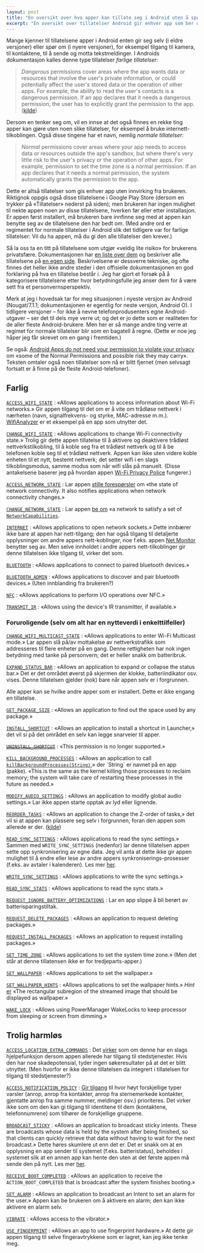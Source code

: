 ```yaml
---
layout: post
title: "En oversikt over hva apper kan tillate seg i Android uten å spørre om lov"
excerpt: "En oversikt over tillatelser Android gir enhver app som ber om dem – uten at brukeren kan gjøre noe med det."
---
```

Mange kjenner til tillatelsene apper i Android enten gir seg selv (i eldre versjoner) eller spør om (i nyere versjoner), for eksempel tilgang til kamera, til kontaktene, til å sende og motta tekstmeldinger. I Androids dokumentasjon kalles denne type tillatelser *farlige tillatelser:*

> *Dangerous* permissions cover areas where the app wants data or resources that involve the user's private information, or could potentially affect the user's stored data or the operation of other apps. For example, the ability to read the user's contacts is a dangerous permission. If an app declares that it needs a dangerous permission, the user has to explicitly grant the permission to the app. ([kilde](https://developer.android.com/guide/topics/permissions/requesting.html#normal-dangerous))

Dersom en tenker seg om, vil en innse at det også finnes en rekke ting apper kan gjøre uten noen slike tillatelser, for eksempel å bruke internett-tilkoblingen. Også disse tingene har et navn, nemlig *normale tillatelser:*

> *Normal* permissions cover areas where your app needs to access data or resources outside the app's sandbox, but where there's very little risk to the user's privacy or the operation of other apps. For example, permission to set the time zone is a normal permission. If an app declares that it needs a normal permission, the system automatically grants the permission to the app.

Dette er altså tillatelser som gis enhver app uten innvirking fra brukeren. Riktignok oppgis også disse tillatelsene i Google Play Store (dersom en trykker på «Tillatelser» nederst på siden); men brukeren har ingen mulighet til nekte appen noen av disse tillatelsene, hverken før eller etter installasjon. Er appen først installert, må brukeren bare innfinne seg med at appen kan benytte seg av de tillatelsene den har bedt om. (Med andre ord er regimentet for normale tillatelser i Android slik det tidligere var for farlige tillatelser: Vil du ha appen, må du gi den alle tillatelser den krever.)

Så la oss ta en titt på tillatelsene som utgjør «veldig lite risiko» for brukerens privatsfære. Dokumentasjonen har [en liste over dem](https://developer.android.com/guide/topics/permissions/normal-permissions.html) og beskriver alle tillatelsene på [en egen side](https://developer.android.com/reference/android/Manifest.permission.html). Beskrivelsene er dessverre tekniske, og ofte finnes det heller ikke andre steder i den offisielle dokumentasjonen en god forklaring på hva en tillatelse består i. Jeg har gjort et forsøk på å kategorisere tillatelsene etter hvor betydningsfulle jeg anser dem for å være sett fra et personvernsperspektiv.

Merk at jeg i hovedsak tar for meg situasjonen i nyeste versjon av Android (Nougat/7.1.1; dokumentasjonen er egentlig for neste versjon, Android O). I tidligere versjoner – for ikke å nevne telefonprodusenters egne Android-utgaver – ser det til dels mye verre ut; og det er jo dette som er realiteten for de aller fleste Android-brukere. Men her er så mange andre ting verre at regimet for normale tillatelser blir som en bagatell å regne. (Dette er noe jeg håper jeg får skrevet om en gang i fremtiden.)

Se også: [Android Apps do not need your permission to violate your privacy](https://growthbug.com/android-apps-do-not-need-your-permission-to-violate-your-privacy-a9f94bb497a0) om «some of the Normal Permissions and possible risk they may carry». Teksten omtaler også noen tillatelser som nå er blitt fjernet (men selvsagt fortsatt er å finne på de fleste Android-telefoner).

## Farlig

[`ACCESS_WIFI_STATE`](https://developer.android.com/reference/android/Manifest.permission.html#ACCESS_WIFI_STATE)
: «Allows applications to access information about Wi-Fi networks.» Gir appen tilgang til det om er å vite om trådløse nettverk i nærheten (navn, signalfrekvens- og styrke, MAC-adresse m.m.). [WifiAnalyzer](https://vremsoftwaredevelopment.github.io/WiFiAnalyzer/) er et eksempel på en app som utnytter det.

[`CHANGE_WIFI_STATE`](https://developer.android.com/reference/android/Manifest.permission.html#CHANGE_WIFI_STATE)
: «Allows applications to change Wi-Fi connectivity state.» Trolig gir dette appen tillatelse til å aktivere og deaktivere trådløst nettverkstilkobling, til å koble seg fra et trådløst nettverk og til å be telefonen koble seg til et trådløst nettverk. Appen kan ikke uten videre koble enheten til et nytt, bestemt nettverk; det setter wifi i en slags tilkoblingsmodus, samme modus som når wifi slås på manuelt. (Disse antakelsene baserer jeg på hvordan appen [Wi-Fi Privacy Police](https://github.com/BramBonne/privacypolice) fungerer.)

[`ACCESS_NETWORK_STATE`](https://developer.android.com/reference/android/Manifest.permission.html#ACCESS_NETWORK_STATE)
: Lar appen [stille forespørsler](https://developer.android.com/reference/android/net/ConnectivityManager.html) om «the state of network connectivity. It also notifies applications when network connectivity changes.»

[`CHANGE_NETWORK_STATE`](https://developer.android.com/reference/android/Manifest.permission.html#CHANGE_NETWORK_STATE)
: Lar appen [be om](https://developer.android.com/reference/android/net/ConnectivityManager.html) «a network to satisfy a set of [`NetworkCapabilities`](https://developer.android.com/reference/android/net/NetworkCapabilities.html).


[`INTERNET`](https://developer.android.com/reference/android/Manifest.permission.html#KILL_BACKGROUND_PROCESSES)
: «Allows applications to open network sockets.» Dette innbærer ikke bare at appen har nett-tilgang; den har også tilgang til detaljerte opplysninger om andre appers nett-koblinger, noe f.eks. appen [Net Monitor](https://github.com/SecUSo/privacy-friendly-netmonitor) benytter seg av. Men selve innholdet i andre appers nett-tilkoblinger gir denne tillatelsen ikke tilgang til, virker det som.


[`BLUETOOTH`](https://developer.android.com/reference/android/Manifest.permission.html#BLUETOOTH)
: «Allows applications to connect to paired bluetooth devices.»

[`BLUETOOTH_ADMIN`](https://developer.android.com/reference/android/Manifest.permission.html#BLUETOOTH_ADMIN)
: «Allows applications to discover and pair bluetooth devices.» (Uten innblanding fra brukeren?)

[`NFC`](https://developer.android.com/reference/android/Manifest.permission.html#NFC)
: «Allows applications to perform I/O operations over NFC.»

[`TRANSMIT_IR`](https://developer.android.com/reference/android/Manifest.permission.html#TRANSMIT_IR)
: «Allows using the device's IR transmitter, if available.»


### Foruroligende (selv om alt har en nytteverdi i enkelttilfeller)

[`CHANGE_WIFI_MULTICAST_STATE`](https://developer.android.com/reference/android/Manifest.permission.html#CHANGE_WIFI_MULTICAST_STATE)
: «Allows applications to enter Wi-Fi Multicast mode.» Lar appen slå på/av mottakelse av nettverkstrafikk som addresseres til flere enheter på en gang. Denne rettigheten har nok ingen betydning med tanke på personvern; det er heller snakk om batteribruk.

[`EXPAND_STATUS_BAR`](https://developer.android.com/reference/android/Manifest.permission.html#EXPAND_STATUS_BAR)
: «Allows an application to expand or collapse the status bar.» Det er det området øverst på skjermen der klokke, batteriindikator osv. vises. Denne tillatelsen gjelder (nok) bare når appen selv er i forgrunnen.

Alle apper kan se hvilke andre apper som er installert. Dette er ikke engang en tillatelse.

[`GET_PACKAGE_SIZE`](https://developer.android.com/reference/android/Manifest.permission.html#GET_PACKAGE_SIZE)
: «Allows an application to find out the space used by any package.»

[`INSTALL_SHORTCUT`](https://developer.android.com/reference/android/Manifest.permission.html#INSTALL_SHORTCUT)
: «Allows an application to install a shortcut in Launcher,» det vil si på det området en selv kan legge snarveier til apper.

[~~`UNINSTALL_SHORTCUT`~~](https://developer.android.com/reference/android/Manifest.permission.html#UNINSTALL_SHORTCUT)
: «This permission is no longer supported.»

[`KILL_BACKGROUND_PROCESSES`](https://developer.android.com/reference/android/Manifest.permission.html#KILL_BACKGROUND_PROCESSES)
: «Allows an application to call [`killBackgroundProcesses(String)`](https://developer.android.com/reference/android/app/ActivityManager.html#killBackgroundProcesses(java.lang.String)),» der `String` er navnet på en app (pakke). «This is the same as the kernel killing those processes to reclaim memory; the system will take care of restarting these processes in the future as needed.»

[`MODIFY_AUDIO_SETTINGS`](https://developer.android.com/reference/android/Manifest.permission.html#MODIFY_AUDIO_SETTINGS)
: «Allows an application to modify global audio settings.» Lar ikke appen starte opptak av lyd eller lignende.

[`REORDER_TASKS`](https://developer.android.com/reference/android/Manifest.permission.html#REORDER_TASKS)
: «Allows an application to change the Z-order of tasks,» det vil si at appen kan plassere seg selv i forgrunnen, foran den appen som allerede er der. ([kilde](https://developer.android.com/guide/components/activities/tasks-and-back-stack.html))

[`READ_SYNC_SETTINGS`](https://developer.android.com/reference/android/Manifest.permission.html#READ_SYNC_SETTINGS)
: «Allows applications to read the sync settings.» Sammen med `WRITE_SYNC_SETTINGS` (nedenfor) lar denne tillatelsen appen sette opp synkronisering av egne data. Jeg vil anta at dette ikke gir appen mulighet til å endre eller lese av andre appers synkroniserings-prosesser (f.eks. av avtaler i kalenderen). Les mer [her](https://developer.android.com/training/sync-adapters/creating-sync-adapter.html).

[`WRITE_SYNC_SETTINGS`](https://developer.android.com/reference/android/Manifest.permission.html#WRITE_SYNC_SETTINGS)
: «Allows applications to write the sync settings.»

[`READ_SYNC_STATS`](https://developer.android.com/reference/android/Manifest.permission.html#READ_SYNC_STATS)
: «Allows applications to read the sync stats.»

[`REQUEST_IGNORE_BATTERY_OPTIMIZATIONS`](https://developer.android.com/reference/android/Manifest.permission.html#REQUEST_IGNORE_BATTERY_OPTIMIZATIONS)
: Lar en app slippe å bli berørt av batterisparingstiltak.

[`REQUEST_DELETE_PACKAGES`](https://developer.android.com/reference/android/Manifest.permission.html#REQUEST_INSTALL_PACKAGES)
: «Allows an application to request deleting packages.»

[`REQUEST_INSTALL_PACKAGES`](https://developer.android.com/reference/android/Manifest.permission.html#REQUEST_INSTALL_PACKAGES)
: «Allows an application to request installing packages.»

[`SET_TIME_ZONE`](https://developer.android.com/reference/android/Manifest.permission.html#SET_TIME_ZONE)
: «Allows applications to set the system time zone.» (Men det står at denne tillatensen ikke er for tredjeparts-apper.)

[`SET_WALLPAPER`](https://developer.android.com/reference/android/Manifest.permission.html#SET_WALLPAPER)
: «Allows applications to set the wallpaper.»

[`SET_WALLPAPER_HINTS`](https://developer.android.com/reference/android/Manifest.permission.html#SET_WALLPAPER_HINTS)
: «Allows applications to set the wallpaper hints.» *Hint* [er](https://developer.android.com/reference/android/app/WallpaperManager.html) «The rectangular subregion of the streamed image that should be displayed as wallpaper.»

[`WAKE_LOCK`](https://developer.android.com/reference/android/Manifest.permission.html#WAKE_LOCK)
: «Allows using PowerManager WakeLocks to keep processor from sleeping or screen from dimming.»


## Trolig harmløs

[`ACCESS_LOCATION_EXTRA_COMMANDS`](https://developer.android.com/reference/android/Manifest.permission.html#ACCESS_LOCATION_EXTRA_COMMANDS)
: Det [virker](https://stackoverflow.com/questions/9917888/android-access-location-extra-commands-permission-uses) som om denne har en slags hjelpefunksjon dersom appen allerede har tilgang til stedstjenester. Hvis den har noe skadepotensial, tyder ingen søkeresultater på at det er blitt utnyttet. (Men hvorfor er ikke denne tillatelsen da integrert i tillatelsen for tilgang til stedstjenester?)

[`ACCESS_NOTIFICATION_POLICY`](https://developer.android.com/reference/android/Manifest.permission.html#ACCESS_NOTIFICATION_POLICY)
: [Gir tilgang](https://developer.android.com/reference/android/app/NotificationManager.Policy.html) til hvor høyt forskjellige typer varsler (anrop, anrop fra kontakter, anrop fra sternemerkede kontakter, gjentatte anrop fra samme nummer, meldinger osv.) prioriteres. Det virker ikke som om den kan gi tilgang til identitene til dem (kontaktene, telefonnumrene) som tilhører de forskjellige gruppene.

[`BROADCAST_STICKY`](https://developer.android.com/reference/android/Manifest.permission.html#BROADCAST_STICKY)
: «Allows an application to broadcast sticky intents. These are broadcasts whose data is held by the system after being finished, so that clients can quickly retrieve that data without having to wait for the next broadcast.» Dette høres skumlere ut enn det er. Det er snakk om at en opplysning en app sender til systemet (f.eks. batteristatus), beholdes i systemet slik at en annen app kan hente den uten at det første appen må sende den på nytt. Les mer [her](https://stackoverflow.com/questions/26038839/knowing-about-sticky-intent-in-android).

[`RECEIVE_BOOT_COMPLETED`](https://developer.android.com/reference/android/Manifest.permission.html#RECEIVE_BOOT_COMPLETED)
: «Allows an application to receive the `ACTION_BOOT_COMPLETED` that is broadcast after the system finishes booting.»

[`SET_ALARM`](https://developer.android.com/reference/android/Manifest.permission.html#SET_ALARM)
: «Allows an application to broadcast an Intent to set an alarm for the user.» Appen kan be brukeren om å aktivere en alarm; den kan ikke aktivere en alarm selv.

[`VIBRATE`](https://developer.android.com/reference/android/Manifest.permission.html#VIBRATE)
: «Allows access to the vibrator.»

[`USE_FINGERPRINT`](https://developer.android.com/reference/android/Manifest.permission.html#USE_FINGERPRINT)
: «Allows an app to use fingerprint hardware.» At dette gir appen tilgang til selve fingeravtrykkene som er lagret, kan jeg ikke tenke meg.
